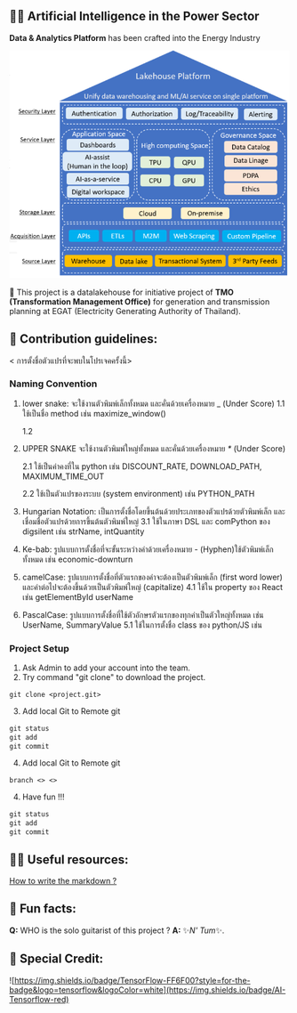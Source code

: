 ## 🙋‍♀️ Artificial Intelligence in the Power Sector
**Data & Analytics Platform** has been crafted into the Energy Industry

![Lakehouse Platform](https://github.com/dataplatform-SPD-EGAT/.github/blob/main/profile/lakehouse.png)

👋 This project is a datalakehouse for initiative project of **TMO (Transformation Management Office)** for generation and transmission planning at EGAT (Electricity Generating Authority of Thailand).





## 🌈 Contribution guidelines:
< การตั้งชื่อตัวแปรที่จะพบในโปรเจคครั้งนี้>

### Naming Convention
1. lower snake: จะใช้งานตัวพิมพ์เล็กทั้งหมด และคั่นด้วยเครื่องหมาย \_ (Under Score)
   1.1 ใช้เป็นชื่อ method
   เช่น maximize_window()

   1.2

2. UPPER SNAKE จะใช้งานตัวพิมพ์ใหญ่ทั้งหมด และคั่นด้วยเครื่องหมาย _\*_ (Under Score)

   2.1 ใช้เป็นค่าคงที่ใน python
   เช่น DISCOUNT_RATE, DOWNLOAD_PATH, MAXIMUM_TIME_OUT

   2.2 ใช้เป็นตัวแปรของระบบ (system environment)
   เช่น PYTHON_PATH

3. Hungarian Notation: เป็นการตั้งชื่อโดยขึ้นต้นด้วยประเภทของตัวแปรด้วยตัวพิมพ์เล็ก และเชื่อมชื่อตัวแปรด้วยการขึ้นต้นตัวพิมพ์ใหญ่
   3.1 ใช้ในภาษา DSL และ comPython ของ digsilent
   เช่น strName, intQuantity

4. Ke-bab: รูปแบบการตั้งชื่อที่จะขั้นระหว่างคำด้วยเครื่องหมาย - (Hyphen)ใช้ตัวพิมพ์เล็กทั้งหมด
   เช่น economic-downturn

5. camelCase: รูปแบบการตั้งชื่อที่ตัวแรกของคำจะต้องเป็นตัวพิมพ์เล็ก (first word lower) และคำต่อไปจะต้องขึ้นด้วยเป็นตัวพิมพ์ใหญ่ (capitalize)
   4.1 ใช้ใน property ของ React
   เช่น getElementById userName

6. PascalCase: รูปแบบการตั้งชื่อที่ใช้ตัวอักษรตัวแรกของทุกคำเป็นตัวใหญ่ทั้งหมด
   เช่น UserName, SummaryValue
   5.1 ใช้ในการตั้งชื่อ class ของ python/JS
   เช่น
 
### Project Setup
1. Ask Admin to add your account into the team.
2. Try command "git clone" to download the project.
```
git clone <project.git>
```
3. Add local Git to Remote git
```
git status
git add
git commit
```

4. Add local Git to Remote git
```
branch <> <>
```

4. Have fun !!!
```
git status
git add
git commit
```


## 👩‍💻 Useful resources:

[How to write the markdown ?](https://docs.github.com/github/writing-on-github/getting-started-with-writing-and-formatting-on-github/basic-writing-and-formatting-syntax)






## 🍿 Fun facts:

**Q:** WHO is the solo guitarist of this project ?
**A:** ✨_N' Tum_✨.





## 🧙 Special Credit:

![https://img.shields.io/badge/TensorFlow-FF6F00?style=for-the-badge&logo=tensorflow&logoColor=white](https://img.shields.io/badge/AI-Tensorflow-red)

